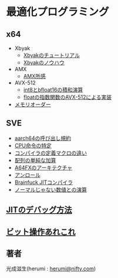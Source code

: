 # 最適化プログラミング

## x64

- Xbyak
  - [Xbyakのチュートリアル](x64/xbyak.md)
  - [Xbyakのノウハウ](x64/xbyak-knowhow.md)
- AMX
  - [AMX所感](x64/amx.md)
- AVX-512
  - [int8とbfloat16の積和演算](x64/int8-bfloat16.md)
  - [floatの指数関数のAVX-512による実装](x64/exp.md)
- [メモリオーダー](https://github.com/herumi/misc/blob/master/cpp/fence.md)

## SVE

- [aarch64の呼び出し規約](aarch64/convension.md)
- [CPU命令の特定](aarch64/cpuinfo.md)
- [コンパイラの定義マクロの違い](aarch64/compiler-specific.md)
- [配列の単純な加算](aarch64/sum.md)
- [A64FXのアーキテクチャ](aarch64/a64fx.md)
- [アンロール](aarch64/unroll.md)
- [Brainfuck JITコンパイラ](aarch64/bf.md)
- [ノーマルじゃない数値との演算](aarch64/compare.md)

## [JITのデバッグ方法](jit-debug.md)
## [ビット操作あれこれ](bit-operation.md)

## 著者

光成滋生(herumi : herumi@nifty.com)
